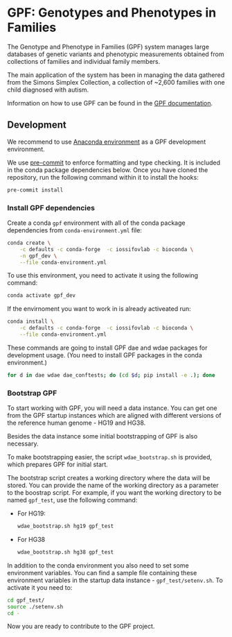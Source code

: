 # GPF: Genotypes and Phenotypes in Families

The Genotype and Phenotype in Families (GPF) system manages large databases
of genetic variants and phenotypic measurements obtained from collections
of families and individual family members.

The main application of the system has been in managing the data gathered from
the Simons Simplex Collection, a collection of ~2,600 families with one child
diagnosed with autism.

Information on how to use GPF can be found in the [GPF documentation](https://iossifovlab.com/gpfuserdocs/).

## Development

We recommend to use [Anaconda environment](https://www.anaconda.com/) as a GPF
development environment.

We use [pre-commit](https://pre-commit.com/) to enforce formatting and type checking.
It is included in the conda package dependencies below.
Once you have cloned the repository, run the following command within it to install the hooks:
```bash
pre-commit install
```

### Install GPF dependencies

Create a conda `gpf` environment with all of the conda package dependencies
from `conda-environment.yml` file:

```bash
conda create \
    -c defaults -c conda-forge  -c iossifovlab -c bioconda \
    -n gpf_dev \
    --file conda-environment.yml
```

To use this environment, you need to activate it using the following command:

```bash
conda activate gpf_dev
```

If the envirnoment you want to work in is already activeated run:
```bash
conda install \
    -c defaults -c conda-forge  -c iossifovlab -c bioconda \
    --file conda-environment.yml
```

These commands are going to install GPF dae and wdae packages for development
usage. (You need to install GPF packages in the conda environment.)

```bash
for d in dae wdae dae_conftests; do (cd $d; pip install -e .); done
```

### Bootstrap GPF

To start working with GPF, you will need a data instance. You can get one from
the GPF startup instances which are aligned with different versions of the
reference human genome - HG19 and HG38.

Besides the data instance some initial bootstrapping of GPF is also necessary.

To make bootstrapping easier, the script `wdae_bootstrap.sh` is provided,
which prepares GPF for initial start.

The bootstrap script creates a working directory where the data will be
stored. You can provide the name of the working directory as a parameter
to the boostrap script. For example, if you want the working directory to
be named `gpf_test`, use the following command:

* For HG19:
    ```bash
    wdae_bootstrap.sh hg19 gpf_test
    ```

* For HG38
    ```bash
    wdae_bootstrap.sh hg38 gpf_test
    ```

In addition to the conda environment you also need to set some environment
variables. You can find a sample file containing these environment variables in
the startup data instance - `gpf_test/setenv.sh`. To activate it you need to:

```bash
cd gpf_test/
source ./setenv.sh
cd -
```

Now you are ready to contribute to the GPF project.
